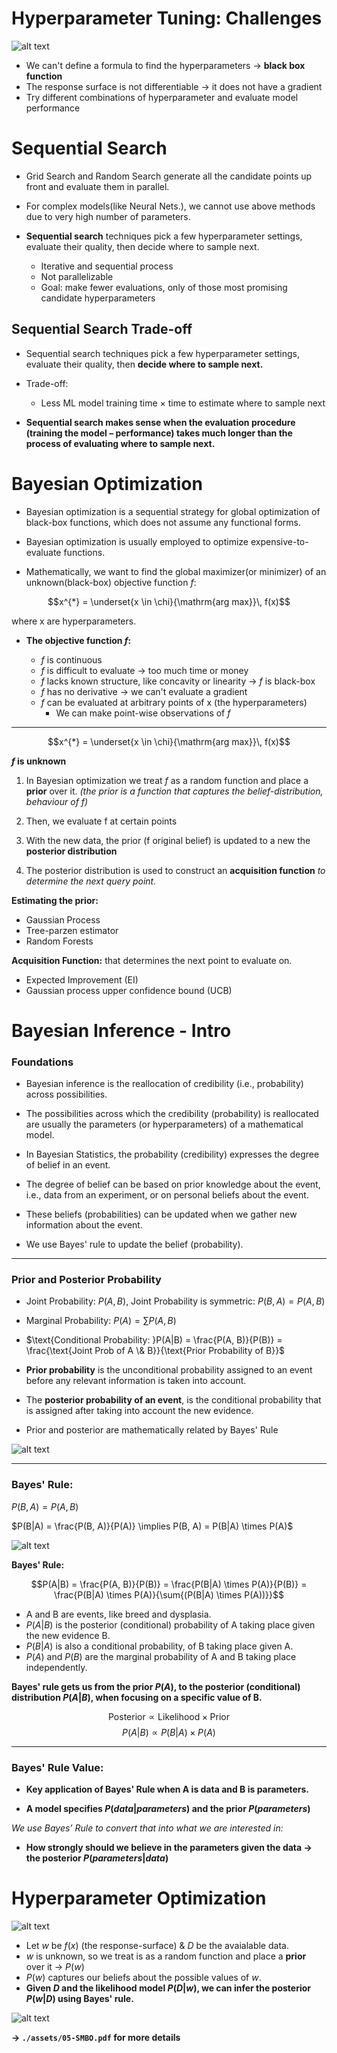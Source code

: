 # Hyperparameter Tuning: Challenges


![alt text](./assets/response-surface.png)

- We can't define a formula to find the hyperparameters $\rightarrow$ **black box function**
- The response surface is not differentiable $\rightarrow$ it does not have a gradient
- Try different combinations of hyperparameter and evaluate model performance


# Sequential Search

- Grid Search and Random Search generate all the candidate points up front and evaluate them in parallel.

- For complex models(like Neural Nets.), we cannot use above methods due to very high number of parameters.

- **Sequential search** techniques pick a few hyperparameter settings, evaluate their quality, then decide where to sample next.

    - Iterative and sequential process
    - Not parallelizable
    - Goal: make fewer evaluations, only of those most promising candidate hyperparameters


## Sequential Search Trade-off

- Sequential search techniques pick a few hyperparameter settings, evaluate their quality, then **decide where to sample next.**

- Trade-off:
  - Less ML model training time $\times$ time to estimate where to sample next

- **Sequential search makes sense when the evaluation procedure (training the model – performance) takes much longer than the process of evaluating where to sample next.**


# Bayesian Optimization

- Bayesian optimization is a sequential strategy for global optimization of black-box functions, which does not assume any functional forms.

- Bayesian optimization is usually employed to optimize expensive-to-evaluate functions.

- Mathematically, we want to find the global maximizer(or minimizer) of an unknown(black-box) objective function $f$: 

$$x^{*} = \underset{x \in \chi}{\mathrm{arg max}}\, f(x)$$ 

where x are hyperparameters.

- **The objective function $f$:**

    - $f$ is continuous
    - $f$ is difficult to evaluate $\rightarrow$ too much time or money
    - $f$ lacks known structure, like concavity or linearity $\rightarrow$ $f$ is black-box
    - $f$ has no derivative $\rightarrow$ we can't evaluate a gradient
    - $f$ can be evaluated at arbitrary points of x (the hyperparameters)
      - We can make point-wise observations of $f$

* **

$$x^{*} = \underset{x \in \chi}{\mathrm{arg max}}\, f(x)$$ 

**$f$ is unknown**

1. In Bayesian optimization we treat $f$ as a random function and place a **prior** over it. *(the prior is a function that captures the belief-distribution, behaviour of f)*

2. Then, we evaluate f at certain points

3. With the new data, the prior (f original belief) is updated to a new the **posterior distribution**

4. The posterior distribution is used to construct an **acquisition function** *to determine
the next query point.*


**Estimating the prior:**

- Gaussian Process
- Tree-parzen estimator
- Random Forests

**Acquisition Function:** that determines the next point to evaluate on.

- Expected Improvement (EI)
- Gaussian process upper confidence bound (UCB)


# Bayesian Inference - Intro


### Foundations

- Bayesian inference is the reallocation of credibility (i.e., probability) across possibilities.

- The possibilities across which the credibility (probability) is reallocated are usually the parameters (or hyperparameters) of a mathematical model.

- In Bayesian Statistics, the probability (credibility) expresses the degree of belief in an event.

- The degree of belief can be based on prior knowledge about the event, i.e., data from an experiment, or on personal beliefs about the event.

- These beliefs (probabilities) can be updated when we gather new information about the event.

- We use Bayes' rule to update the belief (probability).

* **

### Prior and Posterior Probability

- $\text{Joint Probability: } P(A, B)$, Joint Probability is symmetric: $P(B, A) = P(A, B)$ 
- $\text{Marginal Probability: }P(A) = \sum{P(A, B)}$
- $\text{Conditional Probability: }P(A|B) = \frac{P(A, B)}{P(B)} = \frac{\text{Joint Prob of A \& B}}{\text{Prior Probability of B}}$

- **Prior probability** is the unconditional probability assigned to an event before any relevant information is taken into account.

- The **posterior probability of an event**, is the conditional probability that is assigned after taking into account the new evidence.

- Prior and posterior are mathematically related by Bayes' Rule


![alt text](./assets/probability.png)

* **

### Bayes' Rule:

$P(B, A) = P(A, B)$ 

$P(B|A) = \frac{P(B, A)}{P(A)} \implies P(B, A) = P(B|A) \times P(A)$




![alt text](./assets/bayes-rule.png)


**Bayes' Rule:** 

$$P(A|B) = \frac{P(A, B)}{P(B)} = \frac{P(B|A) \times P(A)}{P(B)} = \frac{P(B|A) \times P(A)}{\sum{(P(B|A) \times P(A))}}$$

- A and B are events, like breed and dysplasia.
- $P(A|B)$ is the posterior (conditional) probability of A taking place given the new evidence B.
- $P(B|A)$ is also a conditional probability, of B taking place given A.
- $P(A)$ and $P(B)$ are the marginal probability of A and B taking place independently.

**Bayes' rule gets us from the prior $P(A)$, to the posterior (conditional) distribution $P(A|B)$, when focusing on a specific value of B.**


$$\text{Posterior} \propto \text{Likelihood} \times \text{Prior}$$
$$P(A|B) \propto P(B|A) \times P(A)$$

* **

### Bayes' Rule Value:

- **Key application of Bayes' Rule when A is data and B is parameters.**

- **A model specifies $P(data|parameters)$ and the prior $P(parameters)$**

*We use Bayes’ Rule to convert that into what we are interested in:*

- **How strongly should we believe in the parameters given the data $\rightarrow$ the posterior $P(parameters|data)$**



# Hyperparameter Optimization

![alt text](./assets/response-surface-2.png)

- Let $w$ be $f(x)$ (the response-surface) & $D$ be the avaialable data.
- $w$ is unknown, so we treat is as a random function and place a **prior** over it $\rightarrow$ $P(w)$
- $P(w)$ captures our beliefs about the possible values of $w$.
- **Given $D$ and the likelihood model $P(D|w)$, we can infer the posterior $P(w|D)$ using Bayes' rule.**

![alt text](./assets/hyperparam-opt.png)

**$\rightarrow$  `./assets/05-SMBO.pdf` for more details**
